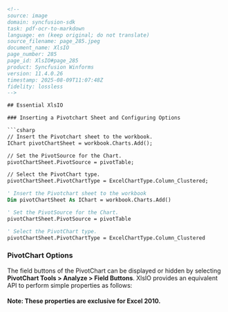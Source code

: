 ```html
<!-- 
source: image
domain: syncfusion-sdk
task: pdf-ocr-to-markdown
language: en (keep original; do not translate)
source_filename: page_285.jpeg
document_name: XlsIO
page_number: 285
page_id: XlsIO#page_285
product: Syncfusion Winforms
version: 11.4.0.26
timestamp: 2025-08-09T11:07:48Z
fidelity: lossless
-->

## Essential XlsIO

### Inserting a Pivotchart Sheet and Configuring Options

```csharp
// Insert the Pivotchart sheet to the workbook.
IChart pivotChartSheet = workbook.Charts.Add();

// Set the PivotSource for the Chart.
pivotChartSheet.PivotSource = pivotTable;

// Select the PivotChart type.
pivotChartSheet.PivotChartType = ExcelChartType.Column_Clustered;
```

```vb
' Insert the Pivotchart sheet to the workbook
Dim pivotChartSheet As IChart = workbook.Charts.Add()

' Set the PivotSource for the Chart.
pivotChartSheet.PivotSource = pivotTable

' Select the PivotChart type.
pivotChartSheet.PivotChartType = ExcelChartType.Column_Clustered
```

### PivotChart Options

The field buttons of the PivotChart can be displayed or hidden by selecting **PivotChart Tools > Analyze > Field Buttons**. XlsIO provides an equivalent API to perform simple properties as follows:

#### Note: These properties are exclusive for Excel 2010.

<!-- tags: [XlsIO, pivotchart, workbook, chart, API, Excel 2010] keywords: [pivotchart, pivotsource, clusterchart, field buttons, Excel 2010, display, hide] -->
```